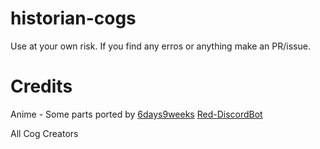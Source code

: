 # historian-cogs
Use at your own risk.
If you find any erros or anything make an PR/issue.

# Credits
Anime - Some parts ported by [6days9weeks](https://github.com/6days9weeks)
[Red-DiscordBot](https://github.com/Cog-Creators/Red-DiscordBot)

All Cog Creators
